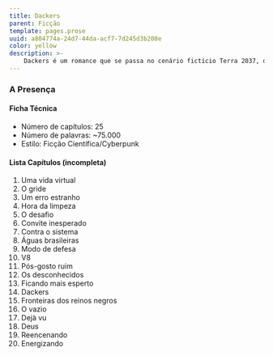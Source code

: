 ```yaml
---
title: Dackers
parent: Ficção
template: pages.prose
uuid: a804774a-24d7-44da-acf7-7d245d3b208e
color: yellow
description: >-
    Dackers é um romance que se passa no cenário fictício Terra 2037, do sistema de jogos de interpretação (RPG), Alter Ego
---
```


### A Presença

#### Ficha Técnica
- Número de capítulos: 25
- Número de palavras: ~75.000
- Estilo: Ficção Científica/Cyberpunk

#### Lista Capítulos (incompleta)
01. Uma vida virtual
02. O gride
03. Um erro estranho
04. Hora da limpeza
05. O desafio
06. Convite inesperado
07. Contra o sistema
08. Águas brasileiras
09. Modo de defesa
10. V8
11. Pós-gosto ruim
12. Os desconhecidos
13. Ficando mais esperto
14. Dackers
15. Fronteiras dos reinos negros
16. O vazio
17. Dejà vu
18. Deus
19. Reencenando
20. Energizando
